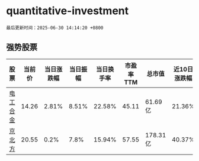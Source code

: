 # quantitative-investment

`最后更新时间：2025-06-30 14:14:20 +0800`

## 强势股票

|股票|当前价|当日涨跌幅|当日振幅|当日换手率|市盈率TTM|总市值|近10日涨跌幅|
|----|----|----|----|----|----|----|----|
|[电工合金](https://xueqiu.com/S/SZ300697)|14.26|2.81%|8.51%|22.58%|45.11|61.69亿|21.36%|
|[京北方](https://xueqiu.com/S/SZ002987)|20.55|0.2%|7.8%|15.94%|57.55|178.31亿|40.37%|
